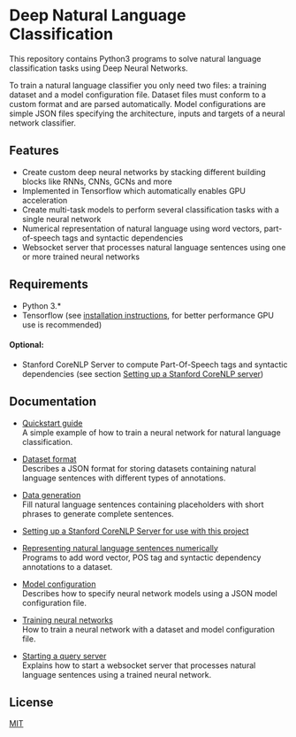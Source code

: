 # Deep Natural Language Classification

This repository contains Python3 programs to solve natural language classification  tasks using Deep Neural Networks.  

To train a natural language classifier you only need two files: a training dataset and a model configuration file. Dataset files must conform to a custom format and are parsed automatically. Model configurations are simple JSON files specifying the architecture, inputs and targets of a neural network classifier.

## Features

* Create custom deep neural networks by stacking different building blocks like RNNs, CNNs, GCNs and more   
* Implemented in Tensorflow which automatically enables GPU acceleration
* Create multi-task models to perform several classification tasks with a single neural network
* Numerical representation of natural language using word vectors, part-of-speech tags and syntactic dependencies
* Websocket server that processes natural language sentences using one or more trained neural networks

## Requirements

* Python 3.*  
* Tensorflow (see [installation instructions](https://www.tensorflow.org/install/), for better performance GPU use is recommended)  

#### Optional:
* Stanford CoreNLP Server to compute Part-Of-Speech tags and syntactic dependencies (see section [Setting up a Stanford CoreNLP server](documentation/corenlp-setup.md))

## Documentation

* [Quickstart guide](documentation/quickstart.md)  
A simple example of how to train a neural network for natural language classification. 

* [Dataset format](documentation/data-format.md)  
Describes a JSON format for storing datasets containing natural language sentences with different types of annotations.

* [Data generation](documentation/data-generation.md)  
Fill natural language sentences containing placeholders with short phrases to generate complete sentences.

* [Setting up a Stanford CoreNLP Server for use with this project](documentation/corenlp-setup.md)

* [Representing natural language sentences numerically](documentation/numerical-representation.md)  
Programs to add word vector, POS tag and syntactic dependency annotations to a dataset.

* [Model configuration](documentation/model-configuration.md)  
Describes how to specify neural network models using a JSON model configuration file.

* [Training neural networks](documentation/training.md)  
How to train a neural network with a dataset and model configuration file.

* [Starting a query server](documentation/query.md)  
Explains how to start a websocket server that processes natural language sentences using a trained neural network.

## License

[MIT](LICENSE.txt)
